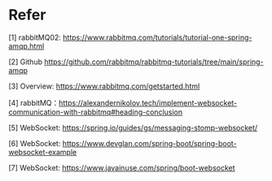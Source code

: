 # Refer

[1] rabbitMQ02: https://www.rabbitmq.com/tutorials/tutorial-one-spring-amqp.html

[2] Github https://github.com/rabbitmq/rabbitmq-tutorials/tree/main/spring-amqp

[3] Overview: https://www.rabbitmq.com/getstarted.html

[4] rabbitMQ：https://alexandernikolov.tech/implement-websocket-communication-with-rabbitmq#heading-conclusion

[5] WebSocket: https://spring.io/guides/gs/messaging-stomp-websocket/

[6] WebSocket: https://www.devglan.com/spring-boot/spring-boot-websocket-example

[7] WebSocket: https://www.javainuse.com/spring/boot-websocket